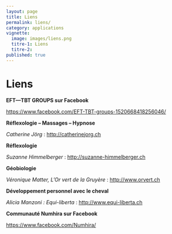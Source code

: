 ```yaml
---
layout: page
title: Liens
permalink: liens/
category: applications
vignette:
  image: images/liens.png
  titre-1: Liens
  titre-2:
published: true
---
```



# Liens

**EFT—TBT GROUPS sur Facebook**

<https://www.facebook.com/EFT-TBT-groups-1520668418256046/>

**Réflexologie – Massages – Hypnose**

*Catherine Jörg* : <http://catherinejorg.ch>

**Réflexologie**

*Suzanne Himmelberger* : <http://suzanne-himmelberger.ch>

**Géobiologie**

*Véronique Matter, L’Or vert de la Gruyère* : <http://www.orvert.ch>

**Développement personnel avec le cheval**

*Alicia Manzoni : Equi-liberta* : <http://www.equi-liberta.ch>

**Communauté Numhira sur Facebook**

<https://www.facebook.com/Numhira/>

